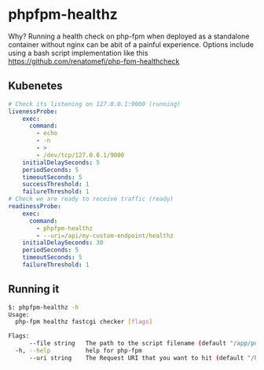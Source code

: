 # phpfpm-healthz

Why? Running a health check on php-fpm when deployed as a standalone container without nginx can be abit of a painful experience. Options include using a bash script implementation like this https://github.com/renatomefi/php-fpm-healthcheck 

## Kubenetes

```yaml
# Check its listening on 127.0.0.1:9000 (running)
livenessProbe:
    exec:
      command:
        - echo
        - -n
        - >
        - /dev/tcp/127.0.0.1/9000
    initialDelaySeconds: 5
    periodSeconds: 5
    timeoutSeconds: 5
    successThreshold: 1
    failureThreshold: 1
# Check we are ready to receive traffic (ready)
readinessProbe:
    exec:
      command:
        - phpfpm-healthz
        - --uri=/api/my-custom-endpoint/healthz
    initialDelaySeconds: 30
    periodSeconds: 5
    timeoutSeconds: 5
    failureThreshold: 1
```

## Running it

```bash
$: phpfpm-healthz -h                                                           
Usage:
  php-fpm healthz fastcgi checker [flags]

Flags:
      --file string   The path to the script filename (default "/app/public/index.php")
  -h, --help          help for php-fpm
      --uri string    The Request URI that you want to hit (default "/healthz")

```